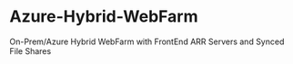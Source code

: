 # Azure-Hybrid-WebFarm
On-Prem/Azure Hybrid WebFarm with FrontEnd ARR Servers and Synced File Shares
